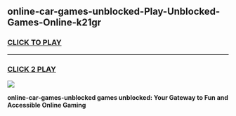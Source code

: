 
## online-car-games-unblocked-Play-Unblocked-Games-Online-k21gr
<h3>
<a href="https://premium76.site?title=online-car-games-unblocked&ref=25A">CLICK TO PLAY</a></h3>
<hr>

<h3>
<a href="https://premium76.site?title=online-car-games-unblocked&ref=25A">CLICK 2 PLAY</a>
  
</h3>

<a href="https://premium76.site?title=online-car-games-unblocked&ref=25A"><img src="https://clearcache.store/games.png"></a>


**online-car-games-unblocked games unblocked: Your Gateway to Fun and Accessible Online Gaming**
